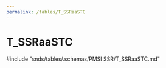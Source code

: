 ```yaml
---
permalink: /tables/T_SSRaaSTC
---
```

# T\_SSRaaSTC
<!-- SPDX-License-Identifier: MPL-2.0 -->

<!-- ATTENTION : Ne pas supprimer ou modifier la ligne ci-dessous -->
#include "snds/tables/.schemas/PMSI SSR/T_SSRaaSTC.md"
<!-- ATTENTION : Ne pas supprimer ou modifier la ligne ci-dessus -->
